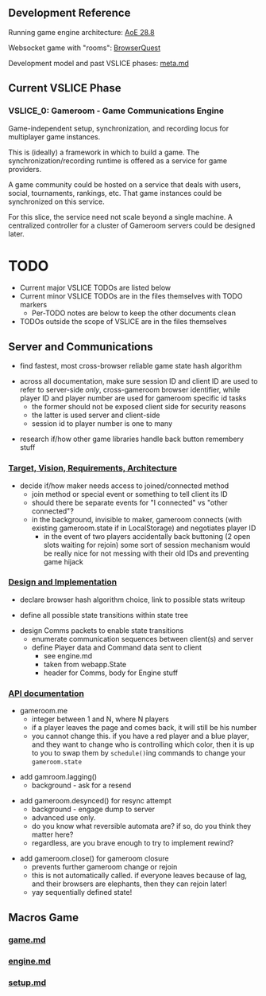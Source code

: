 ## Development Reference

Running game engine architecture: [AoE 28.8](http://www.gamasutra.com/view/feature/3094/1500_archers_on_a_288_network_.php)

Websocket game with "rooms": [BrowserQuest](https://github.com/mozilla/BrowserQuest)

Development model and past VSLICE phases: [meta.md](meta.md)

## Current VSLICE Phase

### VSLICE_0: Gameroom - Game Communications Engine

Game-independent setup, synchronization, and recording locus for multiplayer game instances.

This is (ideally) a framework in which to build a game.
The synchronization/recording runtime is offered as a service for game providers.

A game community could be hosted on a service that deals with users, social, tournaments, rankings, etc.
That game instances could be synchronized on this service.

For this slice, the service need not scale beyond a single machine.
A centralized controller for a cluster of Gameroom servers could be designed later.

# TODO

- Current major VSLICE TODOs are listed below
- Current minor VSLICE TODOs are in the files themselves with TODO markers
    - Per-TODO notes are below to keep the other documents clean
- TODOs outside the scope of VSLICE are in the files themselves

## Server and Communications

<!-- -->

- find fastest, most cross-browser reliable game state hash algorithm

<!-- -->

- across all documentation, make sure session ID and client ID are used to refer to server-side *only*, cross-gameroom browser identifier, while player ID and player number are used for gameroom specific id tasks
    - the former should not be exposed client side for security reasons
    - the latter is used server and client-side
    - session id to player number is one to many

<!-- -->

- research if/how other game libraries handle back button remembery stuff
    
### [Target, Vision, Requirements, Architecture](gameroom/highlevel.md)

<!-- -->

- decide if/how maker needs access to joined/connected method
    - join method or special event or something to tell client its ID
    - should there be separate events for "I connected" vs "other connected"?
    * in the background, invisible to maker, gameroom connects (with existing gameroom.state if in LocalStorage) and negotiates player ID
        * in the event of two players accidentally back buttoning (2 open slots waiting for rejoin) some sort of session mechanism would be really nice for not messing with their old IDs and preventing game hijack
           
### [Design and Implementation](gameroom/lowlevel.md)

<!-- -->

- declare browser hash algorithm choice, link to possible stats writeup

<!-- -->

- define all possible state transitions within state tree

<!-- -->

- design Comms packets to enable state transitions
    - enumerate communication sequences between client(s) and server
    - define Player data and Command data sent to client
        - see engine.md
        - taken from webapp.State
        - header for Comms, body for Engine stuff

### [API documentation](gameroom/client.md)

<!-- -->

- gameroom.me
    - integer between 1 and N, where N players
    - if a player leaves the page and comes back, it will still be his number
    - you cannot change this.  if you have a red player and a blue player, and they want to change who is controlling which color, then it is up to you to swap them by `schedule()`ing commands to change your `gameroom.state`

<!-- -->

- add gamroom.lagging()
    - background - ask for a resend

<!-- -->

- add gameroom.desynced() for resync attempt
    - background - engage dump to server
    - advanced use only.
    - do you know what reversible automata are? if so, do you think they matter here?
    - regardless, are you brave enough to try to implement rewind?

<!-- -->

- add gameroom.close() for gameroom closure
    - prevents further gameroom change or rejoin
    - this is not automatically called. if everyone leaves because of lag, and their browsers are elephants, then they can rejoin later!
    - yay sequentially defined state!

## Macros Game

### [game.md](game.md)
### [engine.md](engine.md)
### [setup.md](setup.md)
